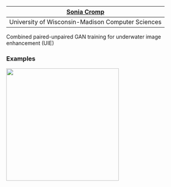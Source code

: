 |                    [Sonia Cromp](https://github.com/soCromp)              |
|:-------------------------------------------------:|
| University of Wisconsin-Madison Computer Sciences |

Combined paired-unpaired GAN training for underwater image enhancement (UIE)

### Examples
<img src="imgs/imgs2.png" style="width:300px;"/>
